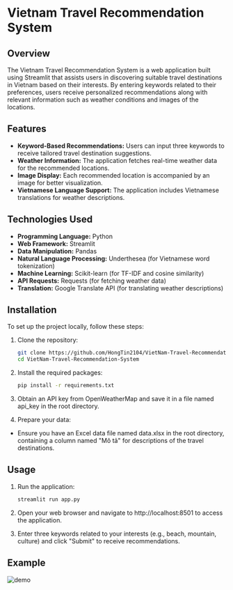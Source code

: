 # Vietnam Travel Recommendation System

## Overview

The Vietnam Travel Recommendation System is a web application built using Streamlit that assists users in discovering suitable travel destinations in Vietnam based on their interests. By entering keywords related to their preferences, users receive personalized recommendations along with relevant information such as weather conditions and images of the locations.

## Features

- **Keyword-Based Recommendations:** Users can input three keywords to receive tailored travel destination suggestions.
- **Weather Information:** The application fetches real-time weather data for the recommended locations.
- **Image Display:** Each recommended location is accompanied by an image for better visualization.
- **Vietnamese Language Support:** The application includes Vietnamese translations for weather descriptions.

## Technologies Used

- **Programming Language:** Python
- **Web Framework:** Streamlit
- **Data Manipulation:** Pandas
- **Natural Language Processing:** Underthesea (for Vietnamese word tokenization)
- **Machine Learning:** Scikit-learn (for TF-IDF and cosine similarity)
- **API Requests:** Requests (for fetching weather data)
- **Translation:** Google Translate API (for translating weather descriptions)

## Installation

To set up the project locally, follow these steps:

1. Clone the repository:
   ```bash
   git clone https://github.com/HongTin2104/VietNam-Travel-Recommendation-System.git
   cd VietNam-Travel-Recommendation-System

2. Install the required packages:
    ```bash
    pip install -r requirements.txt

3. Obtain an API key from OpenWeatherMap and save it in a file named api_key in the root directory.

4. Prepare your data:
- Ensure you have an Excel data file named data.xlsx in the root directory, containing a column named "Mô tả" for descriptions of the travel destinations.


## Usage

1. Run the application:
    ```bash
    streamlit run app.py

2. Open your web browser and navigate to http://localhost:8501 to access the application.

3. Enter three keywords related to your interests (e.g., beach, mountain, culture) and click "Submit" to receive recommendations.

## Example

![demo](https://github.com/user-attachments/assets/28715565-400a-4150-b6cf-87fb2da28e42)




